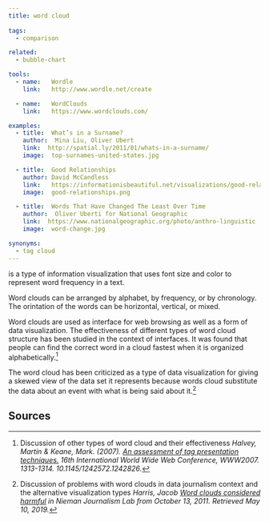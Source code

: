 ```yaml
---
title: word cloud
  
tags:
  - comparison

related:
  - bubble-chart

tools:
  - name:   Wordle
    link:   http://www.wordle.net/create

  - name:   WordClouds
    link:   https://www.wordclouds.com/

examples:
  - title:  What’s in a Surname?
    author:  Mina Liu, Oliver Ubert
    link:  http://spatial.ly/2011/01/whats-in-a-surname/
    image:  top-surnames-united-states.jpg

  - title:  Good Relationships
    author: David McCandless
    link:   https://informationisbeautiful.net/visualizations/good-relationtips-most-commonly-given-relationship-advice
    image:  good-relationships.png

  - title:  Words That Have Changed The Least Over Time
    author:  Oliver Uberti for National Geographic
    link:  https://www.nationalgeographic.org/photo/anthro-linguistic
    image:  word-change.jpg

synonyms: 
  - tag cloud
---
```


is a type of information visualization that uses font size and color to represent word frequency in a text. 

<!--more-->
Word clouds can be arranged by alphabet, by frequency, or by chronology. The orintation of the words can be horizontal, vertical, or mixed.

Word clouds are used as interface for web browsing as well as a form of data visualization. The effectiveness of different types of word cloud structure has been studied in the context of interfaces. It was found that people can find the correct word in a cloud fastest when it is organized alphabetically.[^halvey]


The word cloud has been criticized as a type of data visualization for giving a skewed view of the data set it represents because words cloud substitute the data about an event with what is being said about it.[^harris]
## Sources
[^halvey]: Discussion of other types of word cloud and their effectiveness *Halvey, Martin & Keane, Mark. (2007). [An assessment of tag presentation techniques.](http://www2007.org/htmlposters/poster988/) 16th International World Wide Web Conference, WWW2007. 1313-1314. 10.1145/1242572.1242826.*
[^harris]: Discussion of problems with word clouds in data journalism context and the alternative visualization types *Harris, Jacob [Word clouds considered harmful](https://www.labor.ucla.edu/wp-content/uploads/2015/03/word-clouds-harmful.pdf) in Nieman Journalism Lab from October 13, 2011. Retrieved May 10, 2019.*
